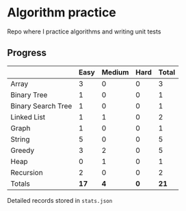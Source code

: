 # Algorithm practice

Repo where I practice algorithms and writing unit tests

<!-- note: these problems are from a mix of various algo-practice sites. -->
<!-- note: currently i am not testing for python, as i have not yet learned any python testing frameworks. -->
<!-- todo: display the json data in some online visualization (probably with github pages) -->

## Progress

| |Easy|Medium|Hard|Total|
|-|-|-|-|-|
|Array|3|0|0|3|
|Binary Tree|1|0|0|1|
|Binary Search Tree|1|0|0|1|
|Linked List|1|1|0|2|
|Graph|1|0|0|1|
|String|5|0|0|5|
|Greedy|3|2|0|5|
|Heap|0|1|0|1|
|Recursion|2|0|0|2|
|Totals|**17**|**4**|**0**|**21**|

Detailed records stored in `stats.json`
